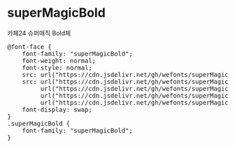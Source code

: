 # superMagicBold
카페24 슈퍼매직 Bold체

<pre>
@font-face {
    font-family: "superMagicBold";
    font-weight: normal;
    font-style: normal;
    src: url("https://cdn.jsdelivr.net/gh/wefonts/superMagicBold/superMagicBold.eot");
    src: url("https://cdn.jsdelivr.net/gh/wefonts/superMagicBold/superMagicBold.eot?#iefix") format("embedded-opentype"),
         url("https://cdn.jsdelivr.net/gh/wefonts/superMagicBold/superMagicBold.woff2") format("woff2"),
         url("https://cdn.jsdelivr.net/gh/wefonts/superMagicBold/superMagicBold.woff") format("woff"),
         url("https://cdn.jsdelivr.net/gh/wefonts/superMagicBold/superMagicBold.ttf") format("truetype");
    font-display: swap;
} 
.superMagicBold {
    font-family: "superMagicBold";
}
</pre>
